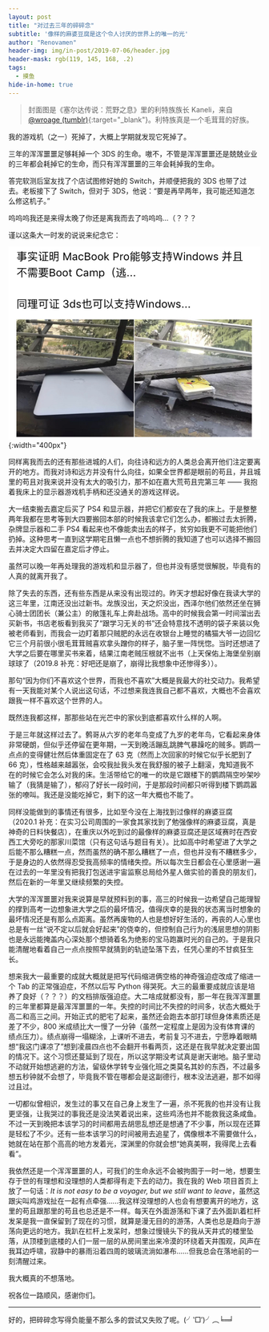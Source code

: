 ```yaml
---
layout: post
title: "对过去三年的碎碎念"
subtitle: '像样的麻婆豆腐是这个令人讨厌的世界上的唯一的光'
author: "Renovamen"
header-img: img/in-post/2019-07-06/header.jpg
header-mask: rgb(119, 145, 168, .2)
tags:
  - 摸鱼
hide-in-home: true
---
```


> 封面图是《塞尔达传说：荒野之息》里的利特族族长 Kaneli，来自 [@wroage (tumblr)](https://wroage.tumblr.com/image/185206416422){:target="_blank"}。利特族真是一个毛茸茸的好族。


我的游戏机（之一）死掉了，大概上学期就发现它死掉了。

三年的浑浑噩噩足够耗掉一个 3DS 的生命。嗷不，不管是浑浑噩噩还是兢兢业业的三年都会耗掉它的生命，而只有浑浑噩噩的三年会耗掉我的生命。

答完软测后室友找了个店试图修好她的 Switch，并顺便把我的 3DS 也带了过去。老板接下了 Switch，但对于 3DS，他说：“要是再早两年，我可能还知道怎么修这机子。”

呜呜呜我还是来得太晚了你还是离我而去了呜呜呜…（？？？

谨以这条大一时发的说说来纪念它：

![](/img/in-post/2019-07-06/3ds.jpg){:width="400px"}

同样离我而去的还有那些进城的人们，向往诗和远方的人类总会离开他们注定要离开的地方。而我对诗和远方并没有什么向往，如果全世界都是眼前的苟且，并且城里的苟且对我来说并没有太大的吸引力，那不如在嘉大荒苟且完第三年 —— 我抱着我床上的显示器游戏机手柄和还没通关的游戏这样说。

大一结束搬去嘉定后买了 PS4 和显示器，并把它们都安在了我的床上。于是整整两年我都在思考等到大四要搬回本部的时候我该拿它们怎么办，都搬过去太折腾，杂牌显示器和二手 PS4 看起来也不像能卖出去的样子，贫穷如我更不可能把他们扔掉。这种思考一直到这学期宅且懒一点也不想折腾的我知道了也可以选择不搬回去并决定大四留在嘉定后才停止。

虽然可以晚一年再处理我的游戏机和显示器了，但也并没有感觉很解脱，毕竟有的人真的就离开我了。

除了失去的东西，还有些东西是从来没有出现过的。昨天才想起好像在我读大学的这三年里，江南还没出过新书。龙族没出，天之炽没出，西泽尔他们依然还坐在狮心骑士团团长（兼公主）的敞篷礼车上奔赴战场。高中的时候我会第一时间溜出去买新书，书店老板看到我买了“跟学习无关的书”还会特意找不透明的袋子来装以免被老师看到，而我会一边盯着那只贼肥的永远在收银台上睡觉的橘猫大爷一边回忆它三个月前很小很毛茸茸贼喜欢拿头蹭你的样子，脑子里一阵恍惚。当时还想进了大学之后要在哪里买书来着，结果江南老贼压根就不出书（上天保佑上海堡垒别崩球球了（2019.8 补充：好吧还是崩了，崩得比我想象中还惨得多））。    

那句“因为你们不喜欢这个世界，而我也不喜欢”大概是我最大的社交动力。我希望有一天我能对某个人说出这句话，不过想来我连我自己都不喜欢，大概也不会喜欢跟我一样不喜欢这个世界的人。

既然连我都这样，那那些站在光芒中的家伙到底都喜欢什么样的人啊。

于是三年就这样过去了。鹩哥从六岁的老年鸟变成了九岁的老年鸟，它看起来身体非常硬朗，但似乎还停留在更年期，一天到晚活蹦乱跳脾气暴躁吃的贼多。鹦鹉一点点的变得健壮然后体重固定在了 63 克（然而上次回家的时候它似乎长肥到了 66 克），性格越来越嚣张，会咬我扯我头发在我舒服的被子上翻滚，鬼知道我不在的时候它会怎么对我的床。生活带给它的唯一的坎是它跟楼下的鹦鹉隔空吵架吵输了（我猜是输了），郁闷了好长一段时间，于是那段时间都只听得到楼下鹦鹉嚣张的嘹叫。我还是没能吃掉它，剩下的这一年大概也不能了。

同样没能做到的事情还有很多，比如至今没在上海找到过像样的麻婆豆腐（2020.1 补充：在实习公司周围的一家食其家找到了勉强像样的麻婆豆腐，真是神奇的日料快餐店），在重庆以外吃到过的最像样的麻婆豆腐还是区域赛时在西安西工大旁吃的那家川菜馆（只有这句话与题目有关）。比如高中时希望进了大学之后能不那么糟糕一点，然而虽然的确不那么糟糕了一点，但也并没有不糟糕多少，于是身边的人依然得忍受我高频率的情绪失控。所以每次生日都会在心里感谢一遍在过去的一年里没有把我打包送进宇宙监察总局给外星人做实验的善良的朋友们，然后在新的一年里又继续频繁的失控。

大学的浑浑噩噩对我来说算是早就预料到的事，高三的时候我一边希望自己能理智的撑到高考一边想象进大学之后的最坏情况，值得庆幸的是我的状态离当时想象的最坏情况还是有那么点距离。虽然再废物的人也是想好好生活的，再丧的人心里也总是有一丝“说不定以后就会好起来”的侥幸的，但控制自己行为的浅层思想的阴影也是永远能掩盖内心深处那个想骑着名为绝影的宝马跑赢时光的自己的。于是我只能清醒地看着自己一点点按照早就猜到的轨迹坠落下去，任凭心里的不甘疯狂生长。

想来我大一最重要的成就大概就是把写代码缩进俩空格的神奇强迫症改成了缩进一个 Tab 的正常强迫症，不然以后写 Python 得哭死。大三的最重要成就应该是培养了良好（？？？）的文档排版强迫症。大二啥成就都没有，那一年在我浑浑噩噩的三年里都算是最浑浑噩噩的一年。失控的时间比不失控的时间多，状态大概处于高二和高三之间。开始正式的肥宅了起来，虽然还会跑去本部打球但身体素质还是差了不少，800 米成绩比大一慢了一分钟（虽然一定程度上是因为没有体育课的绩点压力）。绩点崩得一塌糊涂，上课听不进去，考前复习不进去，宁愿睁着眼睛想“我这门课凉了”想到凌晨四点也不会翻开书看两页，这还是在我早就决定要出国的情况下。这个习惯还蔓延到了现在，所以这学期没考试真是谢天谢地。脑子里动不动就开始想逃避的方法，留级休学转专业强化班之类莫名其妙的东西，不过最多想五秒钟就不会想了，毕竟我不管在哪都会是这副德行，根本没法逃避，那不如得过且过。

一切都似曾相识，发生过的事又在自己身上发生了一遍，杀不死我的也并没有让我更坚强，让我哭过的事我还是没法笑着说出来，这些鸡汤也并不能救我这条咸鱼。不过一天到晚把本该学习的时间都用去胡思乱想还是想通了不少事，所以现在还算是轻松了不少。还有一些本该学习的时间被用去追星了，偶像根本不需要做什么，她就在站在那个高高的地方发着光，深渊里的你就会想“她真美啊，我得爬上去看看”。
 
我依然还是一个浑浑噩噩的人，可我们的生命永远不会被拘囿于一时一地，想要生存于世的有理想和没理想的人类都得有走下去的动力。我在我的 Web 项目首页上放了一句话：*It is not easy to be a voyager, but we still want to leave*，虽然这跟尖叫鸡游戏扯在一起有点牵强......我这样没理想的人也会有想要离开的地方，这里的苟且跟那里的苟且也总还是不一样。每天在外面游荡和下课了去外面趴着栏杆发呆是我一直保留到了现在的习惯，就算是漫无目的的游荡，人类也总是趋向于游荡向更远的地方。我趴在栏杆上发呆时，想象过慢镜头下的我从天井式的楼里坠落，从顶楼到底楼的人们一层一层的从房间里出来冷漠的环绕着天井围观，风声在我耳边呼啸，寂静中的暴雨沿着四周的玻璃流淌如瀑布......但我总会在落地前的一刻清醒过来。

我大概真的不想落地。

祝各位一路顺风，感谢你们。

---

好的，把碎碎念写得负能量不那么多的尝试又失败了呢。(╯‵□′)╯︵╘═╛